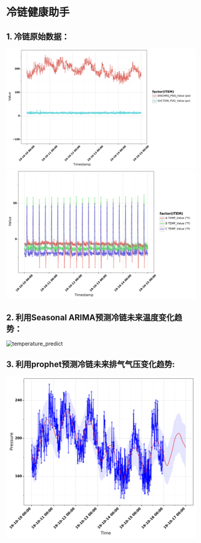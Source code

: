 # 冷链健康助手

## 1. 冷链原始数据：
![pressure](https://raw.githubusercontent.com/AndrewChung-GitHub/TimeSeries_Tutorial/master/cold_chain/status_monitor/charts/png/pressure_chart.png)
![temperature](https://raw.githubusercontent.com/AndrewChung-GitHub/TimeSeries_Tutorial/master/cold_chain/status_monitor/charts/png/temperature_chart.png)

## 2. 利用Seasonal ARIMA预测冷链未来温度变化趋势：
![temperature_predict](https://raw.githubusercontent.com/AndrewChung-GitHub/TimeSeries_Tutorial/master/cold_chain/status_monitor/charts/png/B%20TEMP_Value%20(%C2%B0F)_predict.png)

## 3. 利用prophet预测冷链未来排气气压变化趋势:
![pressure](https://raw.githubusercontent.com/AndrewChung-GitHub/TimeSeries_Tutorial/master/cold_chain/status_monitor/charts/png/predict_pressure_chart.png)